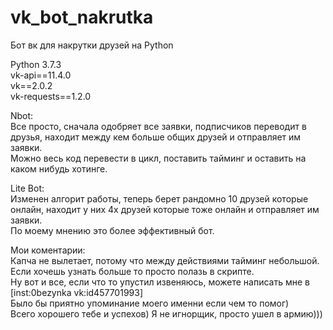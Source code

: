 # vk_bot_nakrutka
Бот вк для накрутки друзей на Python  
  
Python 3.7.3  
vk-api==11.4.0  
vk==2.0.2  
vk-requests==1.2.0

Nbot:  
Все просто, сначала одобряет все заявки, подписчиков переводит в друзья, находит между кем больше общих друзей и отправляет им заявки.  
Можно весь код перевести в цикл, поставить тайминг и оставить на каком нибудь хотинге.  
  
Lite Bot:  
Изменен алгорит работы, теперь берет рандомно 10 друзей которые онлайн, находит у них 4х друзей которые тоже онлайн и отправляет им заявки.  
По моему мнению это более эффективный бот.
  
Мои коментарии:  
Капча не вылетает, потому что между действиями тайминг небольшой.  
Если хочешь узнать больше то просто полазь в скрипте.   
Ну вот и все, если что то упустил извеняюсь, можете написать мне в [inst:0bezynka vk:id457701993]  
Было бы приятно упоминание моего именни если чем то помог)  
Всего хорошего тебе и успехов) Я не игнорщик, просто ушел в армию)))
